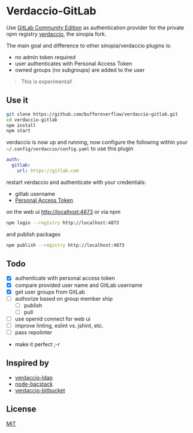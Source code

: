 # Verdaccio-GitLab

Use [GitLab Community Edition](https://gitlab.com/gitlab-org/gitlab-ce)
as authentication provider for the private npm registry
[verdaccio](https://github.com/verdaccio/verdaccio), the sinopia fork.

The main goal and difference to other sinopia/verdaccio plugins is:

- no admin token required
- user authenticates with Personal Access Token
- owned groups (no subgroups) are added to the user

> This is experimental!

## Use it

```sh
git clone https://github.com/bufferoverflow/verdaccio-gitlab.git
cd verdaccio-gitlab
npm install
npm start
```

verdaccio is now up and running, now configure the following within
your `~/.config/verdaccio/config.yaml` to use this plugin

```yaml
auth:
  gitlab:
    url: https://gitlab.com
```

restart verdaccio and authenticate with your credentials:

- gitlab username
- [Personal Access Token](https://gitlab.com/profile/personal_access_tokens)

on the web ui [http://localhost:4873](http://localhost:4873) or via npm

```sh
npm login --registry http://localhost:4873
```

and publish packages

```sh
npm publish --registry http://localhost:4873
```

## Todo

- [x] authenticate with personal access token
- [x] compare provided user name and GitLab username
- [x] get user groups from GitLab
- [ ] authorize based on group member ship
  - [ ] publish
  - [ ] pull
- [ ] use openid connect for web ui
- [ ] improve linting, eslint vs. jshint, etc.
- [ ] pass repolinter
- make it perfect ;-r

## Inspired by

- [verdaccio-ldap](https://github.com/Alexandre-io/verdaccio-ldap)
- [node-bacstack](https://github.com/fh1ch/node-bacstack)
- [verdaccio-bitbucket](https://github.com/idangozlan/verdaccio-bitbucket)

## License

[MIT](https://spdx.org/licenses/MIT)
